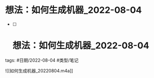 # 想法：如何生成机器_2022-08-04
- [ ] # 想法：如何生成机器_2022-08-04


tags: #日期/2022-08-04 #类型/笔记 





![[如何生成机器_20220804.m4a]]
